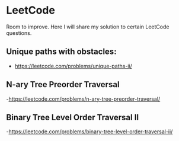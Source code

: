 # LeetCode
Room to improve. Here I will share my solution to certain LeetCode questions.
## Unique paths with obstacles:
  - https://leetcode.com/problems/unique-paths-ii/
## N-ary Tree Preorder Traversal
  -https://leetcode.com/problems/n-ary-tree-preorder-traversal/
## Binary Tree Level Order Traversal II
  -https://leetcode.com/problems/binary-tree-level-order-traversal-ii/
